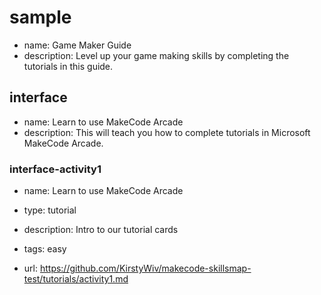 # sample
* name: Game Maker Guide
* description: Level up your game making skills by completing the tutorials in this guide.

## interface
* name: Learn to use MakeCode Arcade
* description: This will teach you how to complete tutorials in Microsoft MakeCode Arcade.


### interface-activity1

* name: Learn to use MakeCode Arcade
* type: tutorial
* description: Intro to our tutorial cards
* tags: easy

* url: https://github.com/KirstyWiv/makecode-skillsmap-test/tutorials/activity1.md
